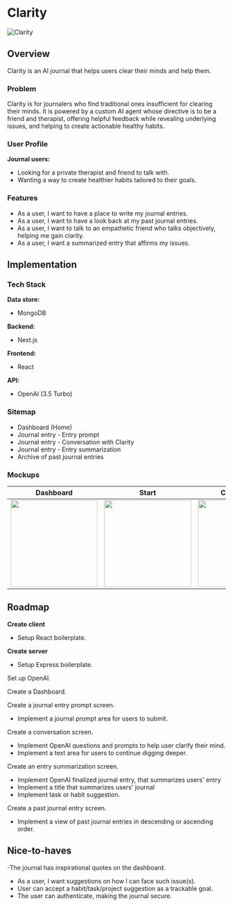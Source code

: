 # Clarity
![Clarity](https://github.com/user-attachments/assets/86d34cf9-65cb-4574-a1c9-5dfd5adb2df9)

## Overview

Clarity is an AI journal that helps users clear their minds and help them.

### Problem

Clarity is for journalers who find traditional ones insufficient for clearing their minds. It is powered by a custom AI agent whose directive is to be a friend and therapist, offering helpful feedback while revealing underlying issues, and helping to create actionable healthy habits.

### User Profile

**Journal users:**

- Looking for a private therapist and friend to talk with.
- Wanting a way to create healthier habits tailored to their goals.

### Features

- As a user, I want to have a place to write my journal entries.
- As a user, I want to have a look back at my past journal entries.
- As a user, I want to talk to an empathetic friend who talks objectively, helping me gain clarity.
- As a user, I want a summarized entry that affirms my issues.

## Implementation

### Tech Stack

**Data store:**

- MongoDB

**Backend:**

- Next.js

**Frontend:**

- React

**API:**

- OpenAI (3.5 Turbo)

### Sitemap

- Dashboard (Home)
- Journal entry - Entry prompt
- Journal entry - Conversation with Clarity
- Journal entry - Entry summarization
- Archive of past journal entries

### Mockups

|                                                             Dashboard                                                             |                                                               Start                                                               |                                                            Converstion                                                            |                                                              Summary                                                              |                                                              Archive                                                              |
| :-------------------------------------------------------------------------------------------------------------------------------: | :-------------------------------------------------------------------------------------------------------------------------------: | :-------------------------------------------------------------------------------------------------------------------------------: | :-------------------------------------------------------------------------------------------------------------------------------: | :-------------------------------------------------------------------------------------------------------------------------------: |
| <img src="https://github.com/strawberrie68/Clarity-AI-Journal/assets/42231000/bc99cb71-a7ee-419f-8458-e8193fe7fdba" width="200"/> | <img src="https://github.com/strawberrie68/Clarity-AI-Journal/assets/42231000/bb501feb-a4ad-42f3-925f-fc34a809629d" width="200"/> | <img src="https://github.com/strawberrie68/Clarity-AI-Journal/assets/42231000/f8fc89a3-cd66-4a8a-883d-118ab185586c" width="200"/> | <img src="https://github.com/strawberrie68/Clarity-AI-Journal/assets/42231000/a79fc2db-8296-4c88-b4eb-19dc84f6764a" width="200"/> | <img src="https://github.com/strawberrie68/Clarity-AI-Journal/assets/42231000/0da06e06-8065-4a72-9d7c-1badf8ec4860" width="200"/> |

## Roadmap

**Create client**

- Setup React boilerplate.

**Create server**

- Setup Express boilerplate.

Set up OpenAI.

Create a Dashboard.

Create a journal entry prompt screen.

- Implement a journal prompt area for users to submit.

Create a conversation screen.

- Implement OpenAI questions and prompts to help user clarify their mind.
- Implement a text area for users to continue digging deeper.

Create an entry summarization screen.

- Implement OpenAI finalized journal entry, that summarizes users' entry
- Implement a title that summarizes users' journal
- Implement task or habit suggestion.

Create a past journal entry screen.

- Implement a view of past journal entries in descending or ascending order.

## Nice-to-haves

-The journal has inspirational quotes on the dashboard.

- As a user, I want suggestions on how I can face such issue(s).
- User can accept a habit/task/project suggestion as a trackable goal.
- The user can authenticate, making the journal secure.
